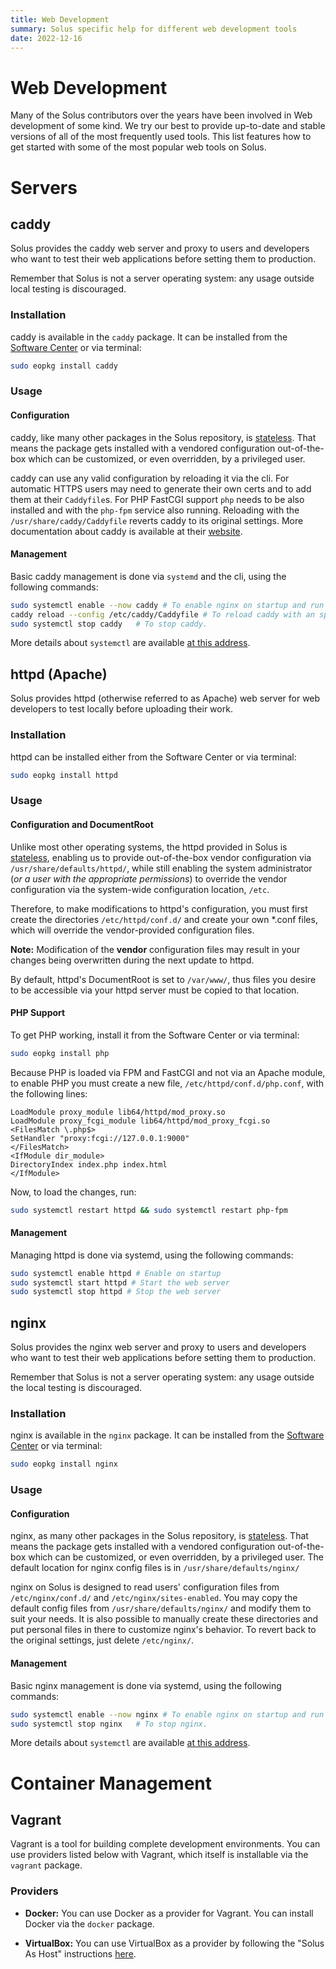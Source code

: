 ```yaml
---
title: Web Development
summary: Solus specific help for different web development tools
date: 2022-12-16
---
```


# Web Development

Many of the Solus contributors over the years have been involved in Web development of some kind. We try our best to provide up-to-date and stable versions of all of the most frequently used tools. This list features how to get started with some of the most popular web tools on Solus.

# Servers

## caddy

Solus provides the caddy web server and proxy to users and developers who want to test their web applications before setting them to production.

Remember that Solus is not a server operating system: any usage outside local testing is discouraged.

### Installation

caddy is available in the `caddy` package. It can be installed from the [Software Center](/docs/user/package-management/basics#installing-software) or via terminal:

``` bash
sudo eopkg install caddy
```

### Usage

#### Configuration

caddy, like many other packages in the Solus repository, is [stateless](https://clearlinux.org/features/stateless). That means the package gets installed with a vendored configuration out-of-the-box which can be customized, or even overridden, by a privileged user.

caddy can use any valid configuration by reloading it via the cli. For automatic HTTPS users may need to generate their own certs and to add them at their `Caddyfile`s. For PHP FastCGI support `php` needs to be also installed and with the `php-fpm` service also running. Reloading with the `/usr/share/caddy/Caddyfile` reverts caddy to its original settings. More documentation about caddy is available at their [website](https://caddyserver.com/docs/).

#### Management

Basic caddy management is done via `systemd` and the cli, using the following commands:

``` bash
sudo systemctl enable --now caddy # To enable nginx on startup and run it immediately.
caddy reload --config /etc/caddy/Caddyfile # To reload caddy with an specified configuration.
sudo systemctl stop caddy   # To stop caddy.
```

More details about `systemctl` are available [at this address](https://www.freedesktop.org/software/systemd/man/systemctl.html).

## httpd (Apache)

Solus provides httpd (otherwise referred to as Apache) web server for web developers to test locally before uploading their work.

### Installation

httpd can be installed either from the Software Center or via terminal:

``` bash
sudo eopkg install httpd
```

### Usage

#### Configuration and DocumentRoot

Unlike most other operating systems, the httpd provided in Solus is [stateless](https://clearlinux.org/features/stateless), enabling us to provide out-of-the-box vendor configuration via `/usr/share/defaults/httpd/`, while still enabling the system administrator (*or a user with the appropriate permissions*) to override the vendor configuration via the system-wide configuration location, `/etc`.

Therefore, to make modifications to httpd's configuration, you must first create the directories `/etc/httpd/conf.d/` and create your own *.conf files, which will override the vendor-provided configuration files. 

**Note:** Modification of the **vendor** configuration files may result in your changes being overwritten during the next update to httpd.

By default, httpd's DocumentRoot is set to `/var/www/`, thus files you desire to be accessible via your httpd server must be copied to that location.

#### PHP Support

To get PHP working, install it from the Software Center or via terminal:

``` bash
sudo eopkg install php
```

Because PHP is loaded via FPM and FastCGI and not via an Apache module, to enable PHP you must create a new file, `/etc/httpd/conf.d/php.conf`, with the following lines:

```
LoadModule proxy_module lib64/httpd/mod_proxy.so
LoadModule proxy_fcgi_module lib64/httpd/mod_proxy_fcgi.so
<FilesMatch \.php$>
SetHandler "proxy:fcgi://127.0.0.1:9000"
</FilesMatch>
<IfModule dir_module>
DirectoryIndex index.php index.html
</IfModule>
```

Now, to load the changes, run:

```bash
sudo systemctl restart httpd && sudo systemctl restart php-fpm
```

#### Management

Managing httpd is done via systemd, using the following commands:

``` bash
sudo systemctl enable httpd # Enable on startup
sudo systemctl start httpd # Start the web server
sudo systemctl stop httpd # Stop the web server
```

## nginx

Solus provides the nginx web server and proxy to users and developers who want to test their web applications before setting them to production.

Remember that Solus is not a server operating system: any usage outside the local testing is discouraged.

### Installation

nginx is available in the `nginx` package. It can be installed from the [Software Center](/docs/user/package-management/basics#installing-software) or via terminal:

```bash
sudo eopkg install nginx
```

### Usage

#### Configuration

nginx, as many other packages in the Solus repository, is [stateless](https://clearlinux.org/features/stateless). That means the package gets installed with a vendored configuration out-of-the-box which can be customized, or even overridden, by a privileged user. The default location for nginx config files is in `/usr/share/defaults/nginx/`

nginx on Solus is designed to read users' configuration files from `/etc/nginx/conf.d/` and `/etc/nginx/sites-enabled`. You may copy the default config files from `/usr/share/defaults/nginx/` and modify them to suit your needs. It is also possible to manually create these directories and put personal files in there to customize nginx's behavior. To revert back to the original settings, just delete `/etc/nginx/`.

#### Management

Basic nginx management is done via systemd, using the following commands:

```bash
sudo systemctl enable --now nginx # To enable nginx on startup and run it immediately.
sudo systemctl stop nginx   # To stop nginx.
```

More details about `systemctl` are available [at this address](https://www.freedesktop.org/software/systemd/man/systemctl.html).

# Container Management

## Vagrant

Vagrant is a tool for building complete development environments. You can use providers listed below with Vagrant, which itself is installable via the `vagrant` package.

### Providers

- **Docker:** You can use Docker as a provider for Vagrant. You can install Docker via the `docker` package.

- **VirtualBox:** You can use VirtualBox as a provider by following the "Solus As Host" instructions [here](/docs/user/software/virtualization/virtualbox#solus-as-host).
